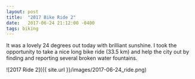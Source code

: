 ```yaml
---
layout: post
title:  "2017 Bike Ride 2"
date:   2017-06-24 21:12:00 -0400
tags: biking
---
```


It was a lovely 24 degrees out today with brilliant sunshine. I took the opportunity to take a nice long bike ride (33.5 km) and help the city out by finding and reporting several broken water fountains.

![2017 Ride 2]({{ site.url }}/images/2017-06-24_ride.png)

